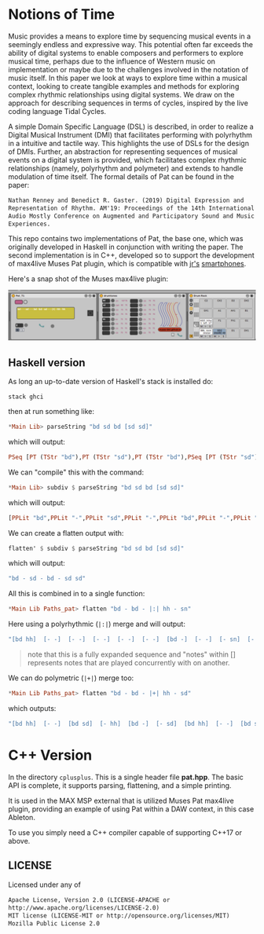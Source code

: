 # Notions of Time

Music provides a means to explore time by sequencing musical events in a seemingly endless and expressive way. This potential often far exceeds the ability of digital systems to enable composers and performers to explore musical time, perhaps due to the influence of Western music on implementation or maybe due to the challenges involved in the notation of music itself. In this paper we look at ways to explore time within a musical context, looking to create tangible examples and methods for exploring complex rhythmic relationships using digital systems. We draw on the approach for describing sequences in terms of cycles, inspired by the live coding language Tidal Cycles.

A simple Domain Specific Language (DSL) is described, in order to realize a Digital Musical Instrument (DMI) that facilitates performing with polyrhythm in a intuitive and tactile way. This highlights the use of DSLs for the design of DMIs. Further, an abstraction for representing sequences of musical events on a digital system is provided, which facilitates complex rhythmic relationships (namely, polyrhythm and polymeter) and extends to handle modulation of time itself. The formal details of Pat can be found in the paper:

```
Nathan Renney and Benedict R. Gaster. (2019) Digital Expression and
Representation of Rhythm. AM'19: Proceedings of the 14th International
Audio Mostly Conference on Augmented and Participatory Sound and Music
Experiences.
```

This repo contains two implementations of Pat, the base one, which was originally 
developed in Haskell in conjunction with writing the paper. The second implementation
is in C++, developed so to support the development of max4live Muses Pat plugin, which
is compatible with [jr's](https://twitter.com/rjonline00) 
[smartphones](http://roomsonline.net/smartphones).  

Here's a snap shot of the Muses max4live plugin:

![max4live](assets/muses_max4live.png)

## Haskell version

As long an up-to-date version of Haskell's stack is installed do:

```
stack ghci
```

then at run something like:

```haskell
*Main Lib> parseString "bd sd bd [sd sd]"
```

which will output:

```haskell
PSeq [PT (TStr "bd"),PT (TStr "sd"),PT (TStr "bd"),PSeq [PT (TStr "sd"),PT (TStr "sd")]]
```

We can "compile" this with the command:

```haskell
*Main Lib> subdiv $ parseString "bd sd bd [sd sd]"
```

which will output:

```haskell
[PPLit "bd",PPLit "-",PPLit "sd",PPLit "-",PPLit "bd",PPLit "-",PPLit "sd",PPLit "sd"]
```

We can create a flatten output with:

```haskell
flatten' $ subdiv $ parseString "bd sd bd [sd sd]"
```

which will output:

```haskell
"bd - sd - bd - sd sd"
```

All this is combined in to a single function:

```haskell
*Main Lib Paths_pat> flatten "bd - bd - |:| hh - sn"
``` 

Here using a polyrhythmic (```|:|```) merge and will output:

```haskell
"[bd hh]  [- -]  [- -]  [- -]  [- -]  [- -]  [bd -]  [- -]  [- sn]  [- -]  [- -]  [- -] "
```

> note that this is a fully expanded sequence and "notes" within [] represents notes 
> that are played concurrently with on another.

We can do polymetric (```|+|```) merge too:

```haskell
*Main Lib Paths_pat> flatten "bd - bd - |+| hh - sd"
```

which outputs:

```haskell
"[bd hh]  [- -]  [bd sd]  [- hh]  [bd -]  [- sd]  [bd hh]  [- -]  [bd sd]  [- hh]  [bd -]  [- sd] "
```
# C++ Version

In the directory ```cplusplus```. This is a single header file **pat.hpp**. The basic API is 
complete, it supports parsing, flattening, and a simple printing.

It is used in the MAX MSP external that is utilized Muses Pat max4live plugin, 
providing an example of using Pat within a DAW context, in this case Ableton.

To use you simply need a C++ compiler capable of supporting C++17 or above.

## LICENSE

Licensed under any of

    Apache License, Version 2.0 (LICENSE-APACHE or http://www.apache.org/licenses/LICENSE-2.0)
    MIT license (LICENSE-MIT or http://opensource.org/licenses/MIT)
    Mozilla Public License 2.0